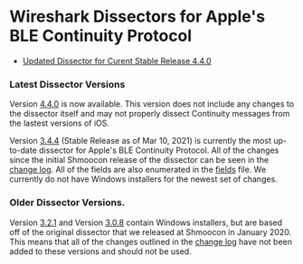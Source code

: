 # Wireshark Dissectors for Apple's BLE Continuity Protocol

- [Updated Dissector for Curent Stable Release 4.4.0](./4.4.0)


### Latest Dissector Versions


Version [4.4.0](4.4.0) is now available. This version does not include any changes to the dissector itself and may not properly dissect Continuity messages from the lastest versions of iOS.

Version [3.4.4](3.4.4) (Stable Release as of Mar 10, 2021) is currently the most up-to-date dissector for Apple's BLE Continuity Protocol. All of the changes since the initial Shmoocon release of the dissector can be seen in the [change log](CHANGELOG.md). All of the fields are also enumerated in the [fields](FIELDS.md) file. We currently do not have Windows installers for the newest set of changes.

### Older Dissector Versions.

Version [3.2.1](3.2.1) and Version [3.0.8](3.0.8) contain Windows installers, but are based off of the original dissector that we released at Shmoocon in January 2020. This means that all of the changes outlined in the [change log](CHANGELOG.md) have not been added to these versions and should not be used. 
